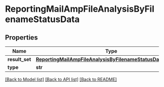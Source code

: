 # ReportingMailAmpFileAnalysisByFilenameStatusData

## Properties
Name | Type | Description | Notes
------------ | ------------- | ------------- | -------------
**result_set** | [**ReportingMailAmpFileAnalysisByFilenameStatusDataResultSet**](ReportingMailAmpFileAnalysisByFilenameStatusDataResultSet.md) |  | [optional] 
**type** | **str** |  | [optional] 

[[Back to Model list]](../README.md#documentation-for-models) [[Back to API list]](../README.md#documentation-for-api-endpoints) [[Back to README]](../README.md)

